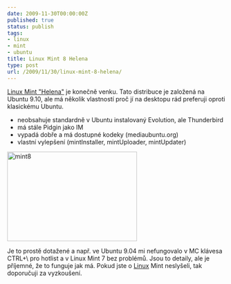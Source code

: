 ```yaml
---
date: 2009-11-30T00:00:00Z
published: true
status: publish
tags:
- linux
- mint
- ubuntu
title: Linux Mint 8 Helena
type: post
url: /2009/11/30/linux-mint-8-helena/
---
```


<a href="http://www.linuxmint.com/blog/?p=1155" target="_blank">Linux Mint "Helena"</a> je konečně venku. Tato distribuce je založená na Ubuntu 9.10, ale má několik vlastností proč jí na desktopu rád preferuji oproti klasickému Ubuntu.
<ul>
	<li>neobsahuje standardně v Ubuntu instalovaný Evolution, ale Thunderbird</li>
	<li>má stále Pidgin jako IM</li>
	<li>vypadá dobře a má dostupné kodeky (mediaubuntu.org)</li>
	<li>vlastní vylepšení (mintInstaller, mintUploader, mintUpdater)</li>
</ul>
	<a href="http://blog.prskavec.net/wp-content/uploads/2009/11/mint8.png"><img class="aligncenter size-medium wp-image-772" src="http://blog.prskavec.net/wp-content/uploads/2009/11/mint8-300x206.png" alt="mint8" width="300" height="206" /></a></li>

Je to prostě dotažené a např. ve Ubuntu 9.04 mi nefungovalo v MC klávesa CTRL+\ pro hotlist a v Linux Mint 7 bez problémů. Jsou to detaily, ale je příjemné, že to funguje jak má. Pokud jste o <a href="http://www.darkcode.cc">Linux</a> Mint neslyšeli, tak doporučuji za vyzkoušení.

